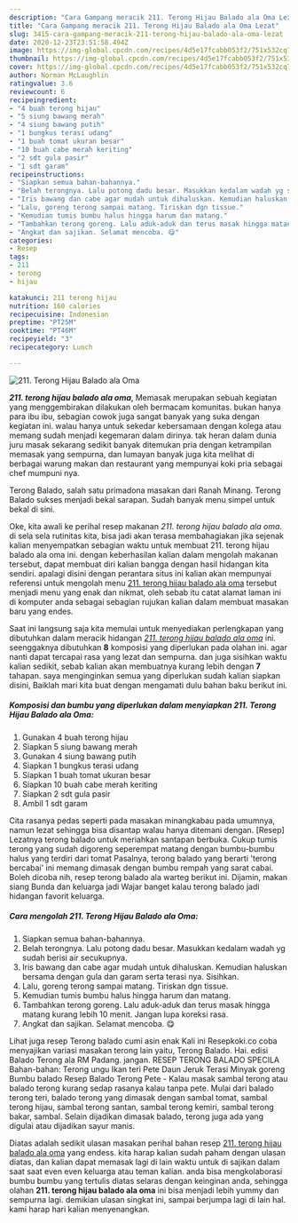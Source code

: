 ```yaml
---
description: "Cara Gampang meracik 211. Terong Hijau Balado ala Oma Lezat"
title: "Cara Gampang meracik 211. Terong Hijau Balado ala Oma Lezat"
slug: 3415-cara-gampang-meracik-211-terong-hijau-balado-ala-oma-lezat
date: 2020-12-23T23:51:58.494Z
image: https://img-global.cpcdn.com/recipes/4d5e17fcabb053f2/751x532cq70/211-terong-hijau-balado-ala-oma-foto-resep-utama.jpg
thumbnail: https://img-global.cpcdn.com/recipes/4d5e17fcabb053f2/751x532cq70/211-terong-hijau-balado-ala-oma-foto-resep-utama.jpg
cover: https://img-global.cpcdn.com/recipes/4d5e17fcabb053f2/751x532cq70/211-terong-hijau-balado-ala-oma-foto-resep-utama.jpg
author: Norman McLaughlin
ratingvalue: 3.6
reviewcount: 6
recipeingredient:
- "4 buah terong hijau"
- "5 siung bawang merah"
- "4 siung bawang putih"
- "1 bungkus terasi udang"
- "1 buah tomat ukuran besar"
- "10 buah cabe merah keriting"
- "2 sdt gula pasir"
- "1 sdt garam"
recipeinstructions:
- "Siapkan semua bahan-bahannya."
- "Belah terongnya. Lalu potong dadu besar. Masukkan kedalam wadah yg sudah berisi air secukupnya."
- "Iris bawang dan cabe agar mudah untuk dihaluskan. Kemudian haluskan bersama dengan gula dan garam serta terasi nya. Sisihkan."
- "Lalu, goreng terong sampai matang. Tiriskan dgn tissue."
- "Kemudian tumis bumbu halus hingga harum dan matang."
- "Tambahkan terong goreng. Lalu aduk-aduk dan terus masak hingga matang kurang lebih 10 menit. Jangan lupa koreksi rasa."
- "Angkat dan sajikan. Selamat mencoba. 😋"
categories:
- Resep
tags:
- 211
- terong
- hijau

katakunci: 211 terong hijau 
nutrition: 160 calories
recipecuisine: Indonesian
preptime: "PT25M"
cooktime: "PT46M"
recipeyield: "3"
recipecategory: Lunch

---
```



![211. Terong Hijau Balado ala Oma](https://img-global.cpcdn.com/recipes/4d5e17fcabb053f2/751x532cq70/211-terong-hijau-balado-ala-oma-foto-resep-utama.jpg)

<b><i>211. terong hijau balado ala oma</i></b>, Memasak merupakan sebuah kegiatan yang menggembirakan dilakukan oleh bermacam komunitas. bukan hanya para ibu ibu, sebagian cowok juga sangat banyak yang suka dengan kegiatan ini. walau hanya untuk sekedar kebersamaan dengan kolega atau memang sudah menjadi kegemaran dalam dirinya. tak heran dalam dunia juru masak sekarang sedikit banyak ditemukan pria dengan ketrampilan memasak yang sempurna, dan lumayan banyak juga kita melihat di berbagai warung makan dan restaurant yang mempunyai koki pria sebagai chef mumpuni nya.

Terong Balado, salah satu primadona masakan dari Ranah Minang. Terong Balado sukses menjadi bekal sarapan. Sudah banyak menu simpel untuk bekal di sini.

Oke, kita awali ke perihal resep makanan <i>211. terong hijau balado ala oma</i>. di sela sela rutinitas kita, bisa jadi akan terasa membahagiakan jika sejenak kalian menyempatkan sebagian waktu untuk membuat 211. terong hijau balado ala oma ini. dengan keberhasilan kalian dalam mengolah makanan tersebut, dapat membuat diri kalian bangga dengan hasil hidangan kita sendiri. apalagi disini dengan perantara situs ini kalian akan mempunyai referensi untuk mengolah menu <u>211. terong hijau balado ala oma</u> tersebut menjadi menu yang enak dan nikmat, oleh sebab itu catat alamat laman ini di komputer anda sebagai sebagian rujukan kalian dalam membuat masakan baru yang endes.


Saat ini langsung saja kita memulai untuk menyediakan perlengkapan yang dibutuhkan dalam meracik hidangan <u><i>211. terong hijau balado ala oma</i></u> ini. seenggaknya dibutuhkan <b>8</b> komposisi yang diperlukan pada olahan ini. agar nanti dapat tercapai rasa yang lezat dan sempurna. dan juga sisihkan waktu kalian sedikit, sebab kalian akan membuatnya kurang lebih dengan <b>7</b> tahapan. saya menginginkan semua yang diperlukan sudah kalian siapkan disini, Baiklah mari kita buat dengan mengamati dulu bahan baku berikut ini.

<!--inarticleads1-->

##### Komposisi dan bumbu yang diperlukan dalam menyiapkan 211. Terong Hijau Balado ala Oma:

1. Gunakan 4 buah terong hijau
1. Siapkan 5 siung bawang merah
1. Gunakan 4 siung bawang putih
1. Siapkan 1 bungkus terasi udang
1. Siapkan 1 buah tomat ukuran besar
1. Siapkan 10 buah cabe merah keriting
1. Siapkan 2 sdt gula pasir
1. Ambil 1 sdt garam


Cita rasanya pedas seperti pada masakan minangkabau pada umumnya, namun lezat sehingga bisa disantap walau hanya ditemani dengan. [Resep] Lezatnya terong balado untuk meriahkan santapan berbuka. Cukup tumis terong yang sudah digoreng seperempat matang dengan bumbu-bumbu halus yang terdiri dari tomat Pasalnya, terong balado yang berarti &#39;terong bercabai&#39; ini memang dimasak dengan bumbu rempah yang sarat cabai. Boleh dicoba nih, resep terong balado ala warteg berikut ini. Dijamin, makan siang Bunda dan keluarga jadi Wajar banget kalau terong balado jadi hidangan favorit keluarga. 

<!--inarticleads2-->

##### Cara mengolah 211. Terong Hijau Balado ala Oma:

1. Siapkan semua bahan-bahannya.
1. Belah terongnya. Lalu potong dadu besar. Masukkan kedalam wadah yg sudah berisi air secukupnya.
1. Iris bawang dan cabe agar mudah untuk dihaluskan. Kemudian haluskan bersama dengan gula dan garam serta terasi nya. Sisihkan.
1. Lalu, goreng terong sampai matang. Tiriskan dgn tissue.
1. Kemudian tumis bumbu halus hingga harum dan matang.
1. Tambahkan terong goreng. Lalu aduk-aduk dan terus masak hingga matang kurang lebih 10 menit. Jangan lupa koreksi rasa.
1. Angkat dan sajikan. Selamat mencoba. 😋


Lihat juga resep Terong balado cumi asin enak Kali ini Resepkoki.co coba menyajikan variasi masakan terong lain yaitu, Terong Balado. Hai. edisi Balado Terong ala RM Padang. jangan. RESEP TERONG BALADO SPECILA Bahan-bahan: Terong ungu Ikan teri Pete Daun Jeruk Terasi Minyak goreng Bumbu balado Resep Balado Terong Pete - Kalau masak sambal terong atau balado terong kurang sedap rasanya kalau tanpa pete. Mulai dari balado terong teri, balado terong yang dimasak dengan sambal tomat, sambal terong hijau, sambal terong santan, sambal terong kemiri, sambal terong bakar, sambal. Selain dijadikan dimasak balado, terong juga ada yang digulai atau dijadikan sayur manis. 

Diatas adalah sedikit ulasan masakan perihal bahan resep <u>211. terong hijau balado ala oma</u> yang endess. kita harap kalian sudah paham dengan ulasan diatas, dan kalian dapat memasak lagi di lain waktu untuk di sajikan dalam saat saat even even keluarga atau teman kalian. anda bisa mengkolaborasi bumbu bumbu yang tertulis diatas selaras dengan keinginan anda, sehingga olahan <b>211. terong hijau balado ala oma</b> ini bisa menjadi lebih yummy dan sempurna lagi. demikian ulasan singkat ini, sampai berjumpa lagi di lain hal. kami harap hari kalian menyenangkan.
